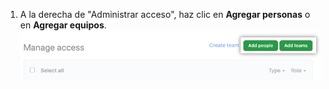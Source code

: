 1. A la derecha de "Administrar acceso", haz clic en **Agregar personas** o en **Agregar equipos**. ![botón de "Invitar equipos o personas"](/assets/images/help/repository/manage-access-invite-button.png)
